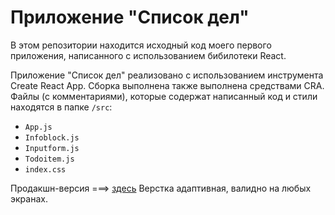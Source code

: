 # Приложение "Список дел"  
В этом репозитории находится исходный код моего первого приложения, написанного с использованием бибилотеки React.  
             
Приложение "Список дел" реализовано с использованием инструмента Create React App. Сборка выполнена также выполнена средствами CRA.  
Файлы (с комментариями), которые содержат написанный код и стили находятся в папке `/src`: 
* `App.js`
* `Infoblock.js`
* `Inputform.js`
* `Todoitem.js`
* `index.css`

Продакшн-версия ===> [здесь](https://srgmkv.github.io/todoapp/build/)
Верстка адаптивная, валидно на любых экранах.
